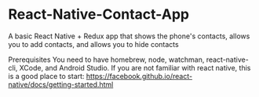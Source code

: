 # React-Native-Contact-App
A basic React Native + Redux app that shows the phone's contacts, allows you to add contacts, and allows you to hide contacts

Prerequisites
You need to have homebrew, node, watchman, react-native-cli, XCode, and Android Studio. If you are not familiar with react native, this is a good place to start: https://facebook.github.io/react-native/docs/getting-started.html
